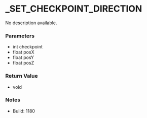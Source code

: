 # _SET_CHECKPOINT_DIRECTION

No description available.

### Parameters
* int checkpoint
* float posX
* float posY
* float posZ

### Return Value
* void

### Notes
* Build: 1180


